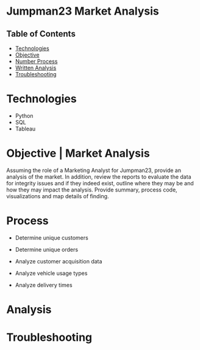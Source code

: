 # Jumpman23 Market Analysis

## Table of Contents
* [Technologies](#Technologies)
* [Objective](#Objective)
* [Number Process](#Process)
* [Written Analysis](#Analysis)
* [Troubleshooting](#Troubleshooting)

# Technologies
* Python
* SQL
* Tableau

# Objective | Market Analysis
Assuming the role of a Marketing Analyst for Jumpman23, provide an analysis of the market. In addition, review the reports to evaluate the data for integrity issues and if they indeed exist, outline where they may be and how they may impact the analysis. Provide summary, process code, visualizations and map details of finding.

# Process
* Determine unique customers

* Determine unique orders

* Analyze customer acquisition data

* Analyze vehicle usage types

* Analyze delivery times



# Analysis


# Troubleshooting
